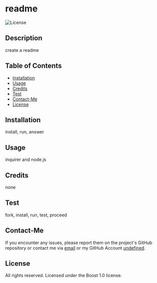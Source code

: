 # readme

![License](https://img.shields.io/badge/License-Boost%201.0-blue.svg)

## Description
create a readme

## Table of Contents
- [Installation](#installation)
- [Usage](#usage)
- [Credits](#credits)
- [Test](#test)
- [Contact-Me](#contact-me)
- [License](#license)

## Installation
install, run, answer

## Usage
inquirer and node.js

## Credits
none

## Test
fork, install, run, test, proceed

## Contact-Me
If you encounter any issues, please report them on the project's GitHub repository or contact me via [email](undefined) or my GitHub Account [undefined](https://github.com/undefined/).

## License
All rights reserved. Licensed under the Boost 1.0 license.